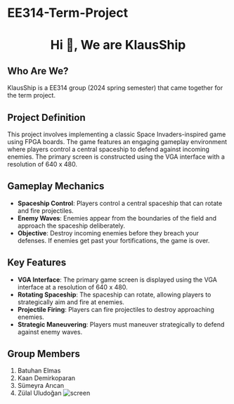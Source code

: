 # EE314-Term-Project

<h1 align="center">Hi 👋, We are KlausShip</h1>

## Who Are We?
KlausShip is a EE314 group (2024 spring semester) that came together for the term project.

## Project Definition
This project involves implementing a classic Space Invaders-inspired game using FPGA boards. The game features an engaging gameplay environment where players control a central spaceship to defend against incoming enemies. The primary screen is constructed using the VGA interface with a resolution of 640 x 480.

## Gameplay Mechanics
- **Spaceship Control**: Players control a central spaceship that can rotate and fire projectiles.
- **Enemy Waves**: Enemies appear from the boundaries of the field and approach the spaceship deliberately.
- **Objective**: Destroy incoming enemies before they breach your defenses. If enemies get past your fortifications, the game is over.

## Key Features
- **VGA Interface**: The primary game screen is displayed using the VGA interface at a resolution of 640 x 480.
- **Rotating Spaceship**: The spaceship can rotate, allowing players to strategically aim and fire at enemies.
- **Projectile Firing**: Players can fire projectiles to destroy approaching enemies.
- **Strategic Maneuvering**: Players must maneuver strategically to defend against enemy waves.

## Group Members 
1. Batuhan Elmas
2. Kaan Demirkoparan
3. Sümeyra Arıcan
4. Zülal Uludoğan
![screen](https://github.com/KlauShip/EE314-Term-Project/assets/78930034/48742f9b-6cba-40c0-ac53-6cceb9a0b3e0)
